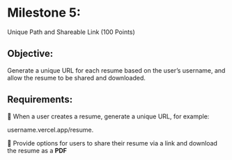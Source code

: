 <h1>Milestone 5:</h1> Unique Path and Shareable Link (100 Points)
<h2>Objective:</h2>
<p>Generate a unique URL for each resume based on the user’s username, and allow the resume to be
shared and downloaded.</p>
<h2>Requirements:</h2

                   
 When a user creates a resume, generate a unique URL, for example:

username.vercel.app/resume.


 Provide options for users to share their resume via a link and download the resume as a <b>PDF</b>
